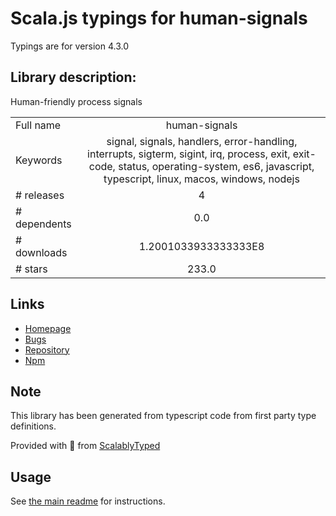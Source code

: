 
# Scala.js typings for human-signals

Typings are for version 4.3.0

## Library description:
Human-friendly process signals

|                    |                 |
| ------------------ | :-------------: |
| Full name          | human-signals |
| Keywords           | signal, signals, handlers, error-handling, interrupts, sigterm, sigint, irq, process, exit, exit-code, status, operating-system, es6, javascript, typescript, linux, macos, windows, nodejs |
| # releases         | 4 |
| # dependents       | 0.0 |
| # downloads        | 1.2001033933333333E8 |
| # stars            | 233.0 |

## Links
- [Homepage](https://www.github.com/ehmicky/human-signals)
- [Bugs](https://github.com/ehmicky/human-signals/issues)
- [Repository](https://github.com/ehmicky/human-signals)
- [Npm](https://www.npmjs.com/package/human-signals)
    


## Note
This library has been generated from typescript code from first party type definitions.

Provided with :purple_heart: from [ScalablyTyped](https://github.com/oyvindberg/ScalablyTyped)

## Usage
See [the main readme](../../readme.md) for instructions.


